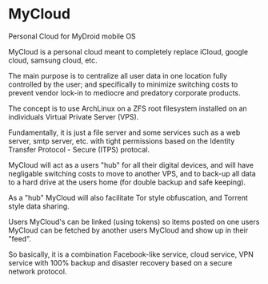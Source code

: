 # MyCloud
Personal Cloud for MyDroid mobile OS

MyCloud is a personal cloud meant to completely replace iCloud, google cloud, samsung cloud, etc.

The main purpose is to centralize all user data in one location fully controlled by the user; and specifically to minimize switching costs to prevent vendor lock-in to mediocre and predatory corporate products.

The concept is to use ArchLinux on a ZFS root filesystem installed on an individuals Virtual Private Server (VPS).

Fundamentally, it is just a file server and some services such as a web server, smtp server, etc. with tight permissions based on the Identity Transfer Protocol - Secure (ITPS) protocal.

MyCloud will act as a users "hub" for all their digital devices, and will have negligable switching costs to move to another VPS, and to back-up all data to a hard drive at the users home (for double backup and safe keeping).

As a "hub" MyCloud will also facilitate Tor style obfuscation, and Torrent style data sharing.

Users MyCloud's can be linked (using tokens) so items posted on one users MyCloud can be fetched by another users MyCloud and show up in their "feed".

So basically, it is a combination Facebook-like service, cloud service, VPN service with 100% backup and disaster recovery based on a secure network protocol.
